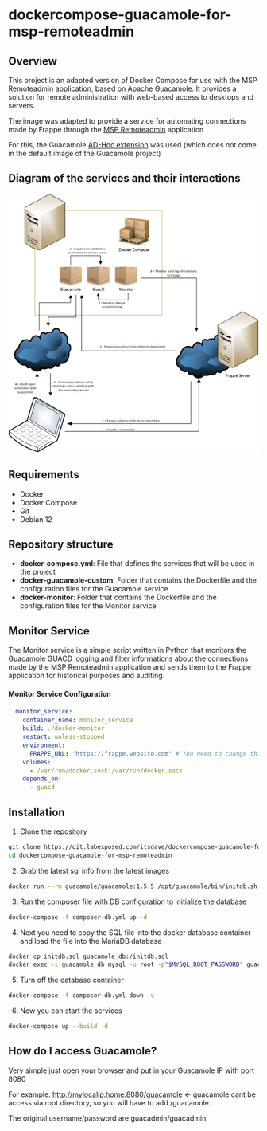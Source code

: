 # dockercompose-guacamole-for-msp-remoteadmin

## Overview
This project is an adapted version of Docker Compose for use with the MSP Remoteadmin application, based on Apache Guacamole. It provides a solution for remote administration with web-based access to desktops and servers.

The image was adapted to provide a service for automating connections made by Frappe through the [MSP Remoteadmin](https://github.com/itsdave-de/msp_remoteadmin) application

For this, the Guacamole [AD-Hoc extension](https://guacamole.apache.org/doc/gug/adhoc-connections.html) was used (which does not come in the default image of the Guacamole project)

## Diagram of the services and their interactions

![Diagram](https://raw.githubusercontent.com/itsdave-de/dockercompose-guacamole-for-msp-remoteadmin/main/diagram-docker.png)

## Requirements

- Docker
- Docker Compose
- Git
- Debian 12

## Repository structure

- **docker-compose.yml**: File that defines the services that will be used in the project
- **docker-guacamole-custom**: Folder that contains the Dockerfile and the configuration files for the Guacamole service
- **docker-monitor**: Folder that contains the Dockerfile and the configuration files for the Monitor service

## Monitor Service

The Monitor service is a simple script written in Python that monitors the Guacamole GUACD logging and filter informations about the connections made by the MSP Remoteadmin application and sends them to the Frappe application for historical purposes and auditing.

#### Monitor Service Configuration

```yaml
  monitor_service:
    container_name: monitor_service
    build: ./docker-monitor
    restart: unless-stopped
    environment:
      FRAPPE_URL: "https://frappe.website.com" # You need to change this to your Frappe URL
    volumes:
      - /var/run/docker.sock:/var/run/docker.sock
    depends_on:
      - guacd
```

## Installation

1. Clone the repository
```bash
git clone https://git.labexposed.com/itsdave/dockercompose-guacamole-for-msp-remoteadmin.git
cd dockercompose-guacamole-for-msp-remoteadmin
```

2. Grab the latest sql info from the latest images
```bash
docker run --rm guacamole/guacamole:1.5.5 /opt/guacamole/bin/initdb.sh --mysql > initdb.sql
```

3. Run the composer file with DB configuration to initialize the database
```bash
docker-compose -f composer-db.yml up -d
```

4. Next you need to copy the SQL file into the docker database container and load the file into the MariaDB database
```bash
docker cp initdb.sql guacamole_db:/initdb.sql
docker exec -i guacamole_db mysql -u root -p"$MYSQL_ROOT_PASSWORD" guacamole_db < /initdb.sql
```

5. Turn off the database container
```bash
docker-compose -f composer-db.yml down -v
```

6. Now you can start the services
```bash
docker-compose up --build -d
```

## How do I access Guacamole?
Very simple just open your browser and put in your Guacamole IP with port 8080

For example: http://mylocalip.home:8080/guacamole <- guacamole cant be access via root directory, so you will have to add /guacamole.

The original username/password are guacadmin/guacadmin

